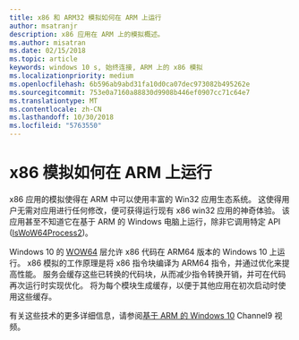 ```yaml
---
title: x86 和 ARM32 模拟如何在 ARM 上运行
author: msatranjr
description: x86 应用在 ARM 上的模拟概述。
ms.author: misatran
ms.date: 02/15/2018
ms.topic: article
keywords: windows 10 s, 始终连接, ARM 上的 x86 模拟
ms.localizationpriority: medium
ms.openlocfilehash: 6b596ab9abd31fa10d0ca07dec973082b495262e
ms.sourcegitcommit: 753e0a7160a88830d9908b446ef0907cc71c64e7
ms.translationtype: MT
ms.contentlocale: zh-CN
ms.lasthandoff: 10/30/2018
ms.locfileid: "5763550"
---
```

# <a name="how-x86-emulation-works-on-arm"></a>x86 模拟如何在 ARM 上运行
x86 应用的模拟使得在 ARM 中可以使用丰富的 Win32 应用生态系统。 这使得用户无需对应用进行任何修改，便可获得运行现有 x86 win32 应用的神奇体验。 该应用甚至不知道它在基于 ARM 的 Windows 电脑上运行，除非它调用特定 API ([IsWoW64Process2](https://msdn.microsoft.com/en-us/library/windows/desktop/mt804318.aspx))。

Windows 10 的 [WOW64](https://msdn.microsoft.com/en-us/library/windows/desktop/aa384249(v=vs.85).aspx) 层允许 x86 代码在 ARM64 版本的 Windows 10 上运行。 x86 模拟的工作原理是将 x86 指令块编译为 ARM64 指令，并通过优化来提高性能。 服务会缓存这些已转换的代码块，从而减少指令转换开销，并可在代码再次运行时实现优化。 将为每个模块生成缓存，以便于其他应用在初次启动时使用这些缓存。 

有关这些技术的更多详细信息，请参阅[基于 ARM 的 Windows 10](https://channel9.msdn.com/Events/Build/2017/P4171) Channel9 视频。 